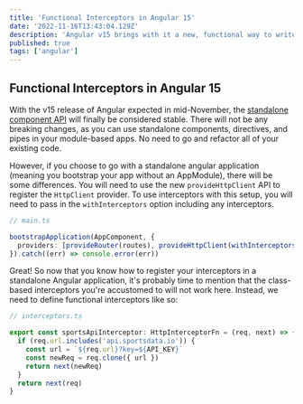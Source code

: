 ```yaml
---
title: 'Functional Interceptors in Angular 15'
date: '2022-11-16T13:43:04.129Z'
description: 'Angular v15 brings with it a new, functional way to write interceptors and register them in your standalone Angular application. This brief article shows you how.'
published: true
tags: ['angular']
---
```


## Functional Interceptors in Angular 15

With the v15 release of Angular expected in mid-November, the [standalone component API](https://angular.io/guide/standalone-components) will finally be considered stable. There will not be any breaking changes, as you can use standalone components, directives, and pipes in your module-based apps. No need to go and refactor all of your existing code.

However, if you choose to go with a standalone angular application (meaning you bootstrap your app without an AppModule), there will be some differences. You will need to use the new `provideHttpClient` API to register the `HttpClient` provider. To use interceptors with this setup, you will need to pass in the `withInterceptors` option including any interceptors.

```typescript
// main.ts

bootstrapApplication(AppComponent, {
  providers: [provideRouter(routes), provideHttpClient(withInterceptors([sportsApiInterceptor]))],
}).catch((err) => console.error(err))
```

Great! So now that you know how to register your interceptors in a standalone Angular application, it's probably time to mention that the class-based interceptors you're accustomed to will not work here. Instead, we need to define functional interceptors like so:

```typescript
// interceptors.ts

export const sportsApiInterceptor: HttpInterceptorFn = (req, next) => {
  if (req.url.includes('api.sportsdata.io')) {
    const url = `${req.url}?key=${API_KEY}`
    const newReq = req.clone({ url })
    return next(newReq)
  }
  return next(req)
}
```
